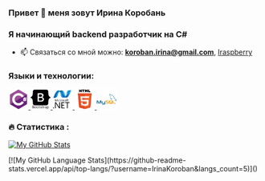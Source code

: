 ### Привет 👋 меня зовут Ирина Коробань
<h3>Я начинающий backend разработчик на C#</h3>

- 📫 Связаться со мной можно: **koroban.irina@gmail.com**,  <a href="https://t.me/Iraspberry" target="_blank" rel="noreferrer">Iraspberry</a> 
 
<h3 align="left">Языки и технологии:</h3>
<p align="left"><a href="https://www.w3schools.com/cs/" target="_blank" rel="noreferrer"> <img src="https://raw.githubusercontent.com/devicons/devicon/master/icons/csharp/csharp-original.svg" alt="csharp" width="40" height="40"/> </a> <a href="https://getbootstrap.com" target="_blank" rel="noreferrer"> <img src="https://raw.githubusercontent.com/devicons/devicon/master/icons/bootstrap/bootstrap-plain-wordmark.svg" alt="bootstrap" width="40" height="40"/> </a>  <a href="https://dotnet.microsoft.com/" target="_blank" rel="noreferrer"> <img src="https://raw.githubusercontent.com/devicons/devicon/master/icons/dot-net/dot-net-original-wordmark.svg" alt="dotnet" width="40" height="40"/> </a> <a href="https://www.w3.org/html/" target="_blank" rel="noreferrer"> <img src="https://raw.githubusercontent.com/devicons/devicon/master/icons/html5/html5-original-wordmark.svg" alt="html5" width="40" height="40"/> </a> <a href="https://www.mysql.com/" target="_blank" rel="noreferrer"> <img src="https://raw.githubusercontent.com/devicons/devicon/master/icons/mysql/mysql-original-wordmark.svg" alt="mysql" width="40" height="40"/> </a> </p>


### :fire: Статистика :
[![My GitHub Stats](https://github-readme-stats.vercel.app/api/?username=IrinaKoroban&count_private=true&showicons=true)]()
<p>[![My GitHub Language Stats](https://github-readme-stats.vercel.app/api/top-langs/?username=IrinaKoroban&langs_count=5)]()
